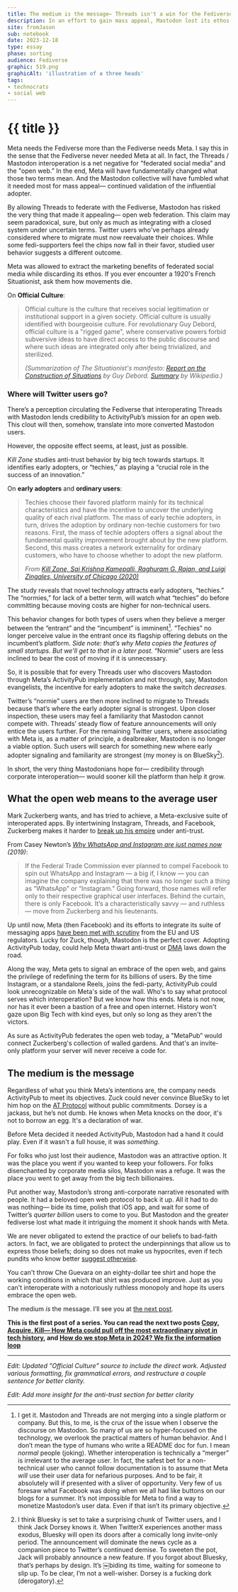 ```yaml
---
title: The medium is the message— Threads isn't a win for the Fediverse 
description: In an effort to gain mass appeal, Mastodon lost its ethos, voice, and the hope for a more open web.
site: fromJason
sub: notebook
date: 2023-12-18
type: essay
phase: sorting
audience: Fediverse
graphic: 519.png
graphicAlt: 'illustration of a three heads'
tags:
- technocrats
- social web
---
```

# {{ title }}

Meta needs the Fediverse more than the Fediverse needs Meta. I say this in the sense that the Fediverse never needed Meta at all. In fact, the Threads / Mastodon interoperation is a net negative for "federated social media” and the "open web.” In the end, Meta will have fundamentally changed what those two terms mean. And the Mastodon collective will have fumbled what it needed most for mass appeal— continued validation of the influential adopter.

By allowing Threads to federate with the Fediverse, Mastodon has risked the very thing that made it appealing— open web federation. This claim may seem paradoxical, sure, but only as much as integrating with a closed system under uncertain terms. Twitter users who've perhaps already considered where to migrate must now reevaluate their choices. While some fedi-supporters feel the chips now fall in their favor, studied user behavior suggests a different outcome. 

Meta was allowed to extract the marketing benefits of federated social media while discarding its ethos. If you ever encounter a 1920's French Situationist, ask them how movements die. 

On **Official Culture**:

> Official culture is the culture that receives social legitimation or institutional support in a given society. Official culture is usually identified with bourgeoisie culture. For revolutionary Guy Debord, official culture is a "rigged game", where conservative powers forbid subversive ideas to have direct access to the public discourse and where such ideas are integrated only after being trivialized, and sterilized.
> 
> *(Summarization of The Situationist's manifesto: [Report on the Construction of Situations](https://www.cddc.vt.edu/sionline/si/report.html) by Guy Debord. [Summary](https://en.wikipedia.org/wiki/Report_on_the_Construction_of_Situations) by Wikipedia.)*

### Where will Twitter users go?

There’s a perception circulating the Fediverse that interoperating Threads with Mastodon lends credibility to ActivityPub’s mission for an open web. This clout will then, somehow, translate into more converted Mastodon users. 

However, the opposite effect seems, at least, just as possible. 

*Kill Zone* studies anti-trust behavior by big tech towards startups. It identifies early adopters, or “techies,” as playing a “crucial role in the success of an innovation.”

On **early adopters** and **ordinary users**:

> Techies choose their favored platform mainly for its technical characteristics and have the incentive to uncover the underlying quality of each rival platform. The mass of early techie adopters, in turn, drives the adoption by ordinary non-techie customers for two reasons. First, the mass of techie adopters offers a signal about the fundamental quality improvement brought about by the new platform. Second, this mass creates a network externality for ordinary customers, who have to choose whether to adopt the new platform. 
> 
> *From [Kill Zone, Sai Krishna Kamepalli, Raghuram G. Rajan, and Luigi Zingales, University of Chicago (2020)](https://bfi.uchicago.edu/wp-content/uploads/BFI_WP_202019.pdf)*

The study reveals that novel technology attracts early adopters, “techies.” The “normies,” for lack of a better term, will watch what “techies” do before committing because moving costs are higher for non-technical users.

This behavior changes for both types of users when they believe a merger between the “entrant” and the “incumbent” is imminent[^1]. “Techies” no longer perceive value in the entrant once its flagship offering debuts on the incumbent’s platform. *Side note: that’s why Meta copies the features of small startups. But we’ll get to that in a later post.* “Normie” users are less inclined to bear the cost of moving if it is unnecessary. 

So, it is possible that for every Threads user who discovers Mastodon through Meta’s ActivityPub implementation and not through, say, Mastodon evangelists, the incentive for early adopters to make the switch *decreases*. 

Twitter’s “normie” users are then more inclined to migrate to Threads because that’s where the early adopter signal is strongest. Upon closer inspection, these users may feel a familiarity that Mastodon cannot compete with. Threads’ steady flow of feature announcements will only entice the users further. For the remaining Twitter users, where associating with Meta is, as a matter of principle, a dealbreaker, Mastodon is no longer a viable option. Such users will search for something new where early adopter signaling and familiarity are strongest (my money is on BlueSky[^2]). 

In short, the very thing Mastodonians hope for— credibility through corporate interoperation— would sooner kill the platform than help it grow.

## What the open web means to the average user

Mark Zuckerberg wants, and has tried to achieve, a Meta-exclusive suite of interoperated apps. By intertwining Instagram, Threads, and Facebook, Zuckerberg makes it harder to [break up his empire](https://www.bangkokpost.com/world/1682732/breakup-isnt-the-answer-facebooks-zuckerberg-says) under anti-trust. 

From Casey Newton’s *[Why WhatsApp and Instagram are just names now](https://web.archive.org/web/20221206185804/https://www.getrevue.co/profile/caseynewton/issues/why-whatsapp-and-instagram-are-just-names-now-156738) (2019)*:

> If the Federal Trade Commission ever planned to compel Facebook to spin out WhatsApp and Instagram — a big if, I know — you can imagine the company explaining that there was no longer such a thing as “WhatsApp” or “Instagram.” Going forward, those names will refer only to their respective graphical user interfaces. Behind the curtain, there is only Facebook. It’s a characteristically savvy — and ruthless — move from Zuckerberg and his lieutenants.

Up until now, Meta (then Facebook) and its efforts to integrate its suite of messaging apps [have been met with scrutiny](https://www.theverge.com/2023/12/5/23988879/instagram-facebook-meta-cross-platform-messaging-discontinued-mid-december-2023) from the EU and US regulators. Lucky for Zuck, though, Mastodon is the perfect cover. Adopting ActivityPub today, could help Meta thwart anti-trust or [DMA](https://digital-markets-act.ec.europa.eu/index_en) laws down the road. 

Along the way, Meta gets to signal an embrace of the open web, and gains the privilege of redefining the term for its billions of users. By the time Instagram, or a standalone Reels, joins the fedi-party, ActivityPub could look unrecognizable on Meta's side of the wall. Who's to say what protocol serves which interoperation? But we know how this ends. Meta is not now, nor has it ever been a bastion of a free and open internet. History won't gaze upon Big Tech with kind eyes, but only so long as they aren't the victors.

As sure as ActivityPub federates the open web today, a "MetaPub” would connect Zuckerberg's collection of walled gardens. And that's an invite-only platform your server will never receive a code for. 

## The medium is the message 

Regardless of what you think Meta’s intentions are, the company needs ActivityPub to meet its objectives. Zuck could never convince BlueSky to let him hop on the [AT Protocol](https://atproto.com) without public commitments. Dorsey is a jackass, but he’s not dumb. He knows when Meta knocks on the door, it's not to borrow an egg. It's a declaration of war.

Before Meta decided it needed ActivityPub, Mastodon had a hand it could play. Even if it wasn't a full house, it was *something*.

For folks who just lost their audience, Mastodon was an attractive option. It was the place you went if you wanted to keep your followers. For folks disenchanted by corporate media silos, Mastodon was a refuge. It was the place you went to get away from the big tech billionaires. 

Put another way, Mastodon’s strong anti-corporate narrative resonated with people. It had a beloved open web protocol to back it up. All it had to do was nothing— bide its time, polish that iOS app, and wait for some of Twitter’s *quarter billion* users to come to you. But Mastodon and the greater fediverse lost what made it intriguing the moment it shook hands with Meta. 

We are never obligated to extend the practice of our beliefs to bad-faith actors. In fact, we are obligated to protect the underpinnings that allow us to express those beliefs; doing so does not make us hypocrites, even if tech pundits who know better [suggest otherwise](https://daringfireball.net/linked/2023/06/19/not-that-kind-of-open). 

You can't throw Che Guevara on an eighty-dollar tee shirt and hope the working conditions in which that shirt was produced improve. Just as you can't interoperate with a notoriously ruthless monopoly and hope its users embrace the open web. 

The medium *is* the message. I’ll see you at [the next post](https://www.fromjason.xyz/p/notebook/copy-acquire-kill-how-meta-could-pull-off-the-most-extraordinary-pivot-in-tech-history/). 

**This is the first post of a series. You can read the next two posts [Copy, Acquire, Kill— How Meta could pull off the most extraordinary pivot in tech history](https://fromjason.xyz/p/notebook/copy-acquire-kill-how-meta-could-pull-off-the-most-extraordinary-pivot-in-tech-history/), and [How do we stop Meta in 2024? We fix the information loop](https://fromjason.xyz/p/notebook/how-do-we-stop-meta-in-2024-we-fix-the-information-loop/)**

---
*Edit: Updated "Official Culture" source to include the direct work. Adjusted various formatting, fix grammatical errors, and restructure a couple sentence for better clarity.*

*Edit: Add more insight for the anti-trust section for better clarity*

[^1]: I get it. Mastodon and Threads are not merging into a single platform or company. But this, to me, is the crux of the issue when I observe the discourse on Mastodon. So many of us are so hyper-focused on the technology, we overlook the practical matters of human behavior. And I don’t mean the type of humans who write a README doc for fun. I mean *normal* people (joking). Whether interoperation is technically a “merger” is irrelevant to the average user. In fact, the safest bet for a non-technical user who cannot follow documentation is to assume that Meta *will* use their user data for nefarious purposes. And to be fair, it absolutely will if presented with a sliver of opportunity. Very few of us foresaw what Facebook was doing when we all had like buttons on our blogs for a summer. It’s not impossible for Meta to find a way to monetize Mastodon’s user data. Even if that isn’t its primary objective. 

[^2]: I think Bluesky is set to take a surprising chunk of Twitter users, and I think Jack Dorsey knows it. When TwitterX experiences another mass exodus, Bluesky will open its doors after a comically long invite-only period. The announcement will dominate the news cycle as a companion piece to Twitter’s continued demise. To sweeten the pot, Jack will probably announce a new feature. If you forgot about Bluesky, that’s perhaps by design. It’s ￼biding its time, waiting for someone to slip up. To be clear, I’m not a well-wisher. Dorsey is a fucking dork (derogatory).

